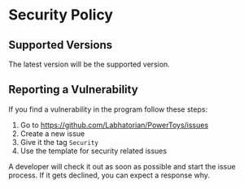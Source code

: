 # Security Policy

## Supported Versions
The latest version will be the supported version.

## Reporting a Vulnerability
If you find a vulnerability in the program follow these steps:
1. Go to https://github.com/Labhatorian/PowerToys/issues
2. Create a new issue
3. Give it the tag `Security`
4. Use the template for security related issues

A developer will check it out as soon as possible and start the issue process.
If it gets declined, you can expect a response why.
